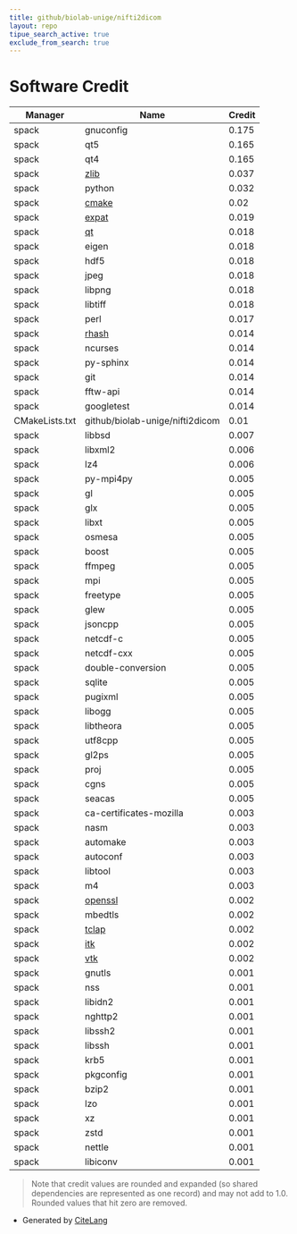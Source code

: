 ```yaml
---
title: github/biolab-unige/nifti2dicom
layout: repo
tipue_search_active: true
exclude_from_search: true
---
```

# Software Credit

|Manager|Name|Credit|
|-------|----|------|
|spack|gnuconfig|0.175|
|spack|qt5|0.165|
|spack|qt4|0.165|
|spack|[zlib](https://zlib.net)|0.037|
|spack|python|0.032|
|spack|[cmake](https://www.cmake.org)|0.02|
|spack|[expat](https://libexpat.github.io/)|0.019|
|spack|[qt](https://qt.io)|0.018|
|spack|eigen|0.018|
|spack|hdf5|0.018|
|spack|jpeg|0.018|
|spack|libpng|0.018|
|spack|libtiff|0.018|
|spack|perl|0.017|
|spack|[rhash](https://sourceforge.net/projects/rhash/)|0.014|
|spack|ncurses|0.014|
|spack|py-sphinx|0.014|
|spack|git|0.014|
|spack|fftw-api|0.014|
|spack|googletest|0.014|
|CMakeLists.txt|github/biolab-unige/nifti2dicom|0.01|
|spack|libbsd|0.007|
|spack|libxml2|0.006|
|spack|lz4|0.006|
|spack|py-mpi4py|0.005|
|spack|gl|0.005|
|spack|glx|0.005|
|spack|libxt|0.005|
|spack|osmesa|0.005|
|spack|boost|0.005|
|spack|ffmpeg|0.005|
|spack|mpi|0.005|
|spack|freetype|0.005|
|spack|glew|0.005|
|spack|jsoncpp|0.005|
|spack|netcdf-c|0.005|
|spack|netcdf-cxx|0.005|
|spack|double-conversion|0.005|
|spack|sqlite|0.005|
|spack|pugixml|0.005|
|spack|libogg|0.005|
|spack|libtheora|0.005|
|spack|utf8cpp|0.005|
|spack|gl2ps|0.005|
|spack|proj|0.005|
|spack|cgns|0.005|
|spack|seacas|0.005|
|spack|ca-certificates-mozilla|0.003|
|spack|nasm|0.003|
|spack|automake|0.003|
|spack|autoconf|0.003|
|spack|libtool|0.003|
|spack|m4|0.003|
|spack|[openssl](https://www.openssl.org)|0.002|
|spack|mbedtls|0.002|
|spack|[tclap](http://tclap.sourceforge.net)|0.002|
|spack|[itk](https://itk.org/)|0.002|
|spack|[vtk](http://www.vtk.org)|0.002|
|spack|gnutls|0.001|
|spack|nss|0.001|
|spack|libidn2|0.001|
|spack|nghttp2|0.001|
|spack|libssh2|0.001|
|spack|libssh|0.001|
|spack|krb5|0.001|
|spack|pkgconfig|0.001|
|spack|bzip2|0.001|
|spack|lzo|0.001|
|spack|xz|0.001|
|spack|zstd|0.001|
|spack|nettle|0.001|
|spack|libiconv|0.001|


> Note that credit values are rounded and expanded (so shared dependencies are represented as one record) and may not add to 1.0. Rounded values that hit zero are removed.


- Generated by [CiteLang](https://github.com/vsoch/citelang)
